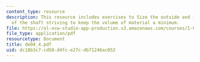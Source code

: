 ```yaml
---
content_type: resource
description: This resource includes exercises to Size the outside and inside diameters
  of the shaft striving to keep the volume of material a minimum.
file: https://ol-ocw-studio-app-production.s3.amazonaws.com/courses/1-050-solid-mechanics-fall-2004/dc18b3c7cd58d4fce27cdb71246ac052_de04_4.pdf
file_type: application/pdf
resourcetype: Document
title: de04_4.pdf
uid: dc18b3c7-cd58-d4fc-e27c-db71246ac052
---
```

